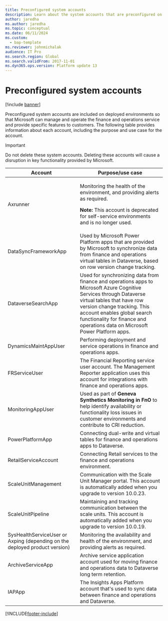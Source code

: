 ```yaml
---
title: Preconfigured system accounts
description: Learn about the system accounts that are preconfigured on your finance and operations environments with a table that outlines the purpose for various accounts.
author: jaredha
ms.author: jaredha
ms.topic: conceptual
ms.date: 06/11/2024
ms.custom: 
  - bap-template
ms.reviewer: johnmichalak
audience: IT Pro
ms.search.region: Global
ms.search.validFrom: 2017-11-01
ms.dyn365.ops.version: Platform update 13
---
```


# Preconfigured system accounts

[!include [banner](../includes/banner.md)]

Preconfigured system accounts are included on deployed environments so that Microsoft can manage and operate the finance and operations service and provide specific features to customers. The following table provides information about each account, including the purpose and use case for the account.  

> [!IMPORTANT] 
> Do not delete these system accounts. Deleting these accounts will cause a disruption in key functionality provided by Microsoft.

| Account | Purpose/use case |
|---|---|
| Axrunner | <p>Monitoring the health of the environment, and providing alerts as required.</p><p>**Note:** This account is deprecated for self-service environments and is no longer used.</p> |
| DataSyncFrameworkApp | Used by Microsoft Power Platform apps that are provided by Microsoft to synchronize data from finance and operations virtual tables in Dataverse, based on row version change tracking. |
| DataverseSearchApp | Used for synchronizing data from finance and operations apps to Microsoft Azure Cognitive Services through Dataverse virtual tables that have row version change tracking. This account enables global search functionality for finance and operations data on Microsoft Power Platform apps. |
| DynamicsMaintAppUser | Performing deployment and service operations in finance and operations apps. |
| FRServiceUser | The Financial Reporting service user account. The Management Reporter application uses this account for integrations with finance and operations apps. |
| MonitoringAppUser | Used as part of **Geneva Synthetics Monitoring in FnO** to help identify availability or functionality loss issues in customer environments and contribute to CRI reduction. |
| PowerPlatformApp | Connecting dual-write and virtual tables for finance and operations apps to Dataverse. |
| RetailServiceAccount | Connecting Retail services to the finance and operations environment. |
| ScaleUnitManagement | Communication with the Scale Unit Manager portal. This account is automatically added when you upgrade to version 10.0.23. |
| ScaleUnitPipeline | Maintaining and tracking communication between the scale units. This account is automatically added when you upgrade to version 10.0.19. |
| SysHealthServiceUser or Axping (depending on the deployed product version) | Monitoring the availability and health of the environment, and providing alerts as required. |
| ArchiveServiceApp | Archive service application account used for moving finance and operations data to Dataverse long term retention. |
| IAPApp  | The Insights Apps Platform account that's used to sync data between finance and operations and Dataverse. |

[!INCLUDE[footer-include](../../../includes/footer-banner.md)]

